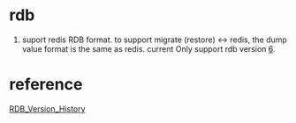 # rdb

1. suport redis RDB format. to support migrate (restore) <-> redis, the dump value format is the same as redis. current Only support rdb version [6](https://pkg.go.dev/github.com/cupcake/rdb@v0.0.0-20161107195141-43ba34106c76#pkg-constants).

# reference
[RDB_Version_History](https://github.com/sripathikrishnan/redis-rdb-tools/blob/master/docs/RDB_Version_History.textile)